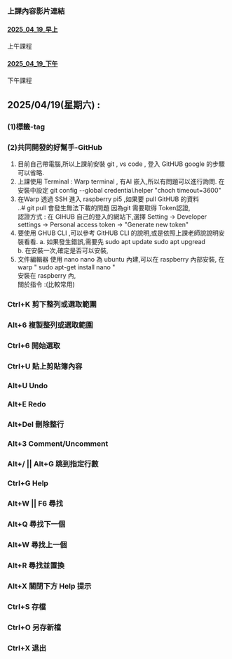 ### 上課內容影片連結
#### [2025_04_19_早上](https://youtube.com/live/1LMdYOivi1U)
上午課程 
#### [2025_04_19_下午](https://youtube.com/live/NBpa23ymYaU) 
下午課程 

## 2025/04/19(星期六) : 
### (1)標籤-tag 
### (2)共同開發的好幫手-GitHub

1. 目前自己帶電腦,所以上課前安裝 git , vs code , 登入 GitHUB google 的步驟可以省略.
2. 上課使用 Terminal : Warp terminal , 有AI 嵌入,所以有問題可以進行詢問.
   在安裝中設定
   git config --global credential.helper "choch timeout=3600"
3. 在Warp 透過 SSH 進入 raspberry pi5 ,如果要 pull GitHUB 的資料 \
..# git pull 
會發生無法下載的問題 因為git 需要取得 Token認證, \
認證方式 : 在 GIHUB 自己的登入的網站下,選擇 Setting -> Developer settings -> Personal access token -> "Generate new token"
4. 要使用 GHUB CLI ,可以參考 GitHUB CLI 的說明,或是依照上課老師說說明安裝看看.
   a. 如果發生錯誤,需要先 
      sudo apt update
      sudo apt upgread \
   b. 在安裝一次,確定是否可以安裝, 
5. 文件編輯器 使用 nano 
nano 為 ubuntu 內建,可以在 raspberry 內部安裝, 
    在 warp " sudo apt-get install nano " \
    安裝在 raspberry 內, \
    關於指令 :(比較常用) 
### Ctrl+K 剪下整列或選取範圍
### Alt+6 複製整列或選取範圍
### Ctrl+6 開始選取
### Ctrl+U 貼上剪貼簿內容
### Alt+U Undo
### Alt+E Redo
### Alt+Del 刪除整行
### Alt+3 Comment/Uncomment
### Alt+/ || Alt+G 跳到指定行數
### Ctrl+G Help
### Alt+W || F6 尋找
### Alt+Q 尋找下一個
### Alt+W 尋找上一個
### Alt+R 尋找並置換
### Alt+X 關閉下方 Help 提示
### Ctrl+S 存檔
### Ctrl+O 另存新檔
### Ctrl+X 退出